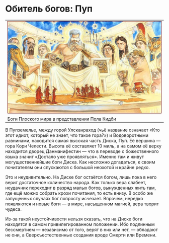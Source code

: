 # Обитель богов: Пуп

|   |
|---|
|![](./images/Discworld_gods-768x462.jpg)|
|Боги Плоского мира в представлении Пола Кидби|

В Пупземелье, между горой Улсканраход (чьё название означает «Кто этот идиот, 
который не знает, что такое гора?») и Водоворотными равнинами, находится самая 
высокая часть Диска, Пуп. Её вершина — гора Кори Челести. Высота её составляет 
10 миль, а на самом её верху находится дворец Данманифестин — что в переводе с 
божественного языка значит «Достало уже проявляться». Именно там и живут 
могущественнейшие боги Диска. Как несложно догадаться, к своим почитателям они 
спускаются с большой неохотой и крайне редко.

Это и неудивительно. На Диске бог остаётся богом, лишь пока в него верит 
достаточное количество народа. Как только вера слабеет, неудачник переходит в 
разряд малых богов, вынужденных жить там, где ещё можно собрать крохи 
почитания, то есть внизу. В особо же запущенных случаях бог попросту исчезает. 
Впрочем, нередко появляются и новые боги — в мире, насыщенном магией, вера 
творит чудеса.

Из-за такой неустойчивости нельзя сказать, что на Диске боги находятся в самом 
привилегированном положении. Ибо подлинным бессмертием — независимо от того, 
верят в них или нет, — обладают не они, а Сверхъестественные создания вроде 
Смерти или Времени.
